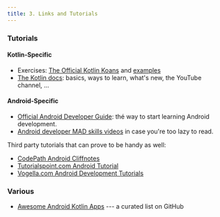 ```yaml
---
title: 3. Links and Tutorials
---
```


### Tutorials

#### Kotlin-Specific

- Exercises: [The Official Kotlin Koans](https://play.kotlinlang.org/koans/overview) and [examples](https://play.kotlinlang.org/byExample/overview)
- [The Kotlin docs](https://kotlinlang.org/docs/home.html): basics, ways to learn, what's new, the YouTube channel, ... 

#### Android-Specific

- [Official Android Developer Guide](https://developer.android.com/guide): thé way to start learning Android development. 
- [Android developer MAD skills videos](https://developer.android.com/series/mad-skills) in case you're too lazy to read. 

Third party tutorials that can prove to be handy as well:

- [CodePath Android Cliffnotes](https://guides.codepath.com/android)
- [Tutorialspoint.com Android Tutorial](http://www.tutorialspoint.com/android/index.htm)
- [Vogella.com Android Development Tutorials](https://www.vogella.com/tutorials/android.html)

### Various

- [Awesome Android Kotlin Apps](https://github.com/androiddevnotes/awesome-android-kotlin-apps) --- a curated list on GitHub